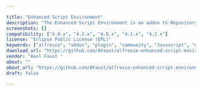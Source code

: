 ```yaml
---

title: "Enhanced Script Environment"
description: "The Enhanced Script Environment is an addon to Repository and Share that addresses some long-standing issues with JavaScript execution in Alfresco. It adds a clean, extensible API for script imports (inspired by https://issues.alfresco.com/jira/browse/ALF-13631 ), improvements to logging, support for parallel batch processing and remote debugging using Eclipse JSDT tooling. Optional \\\"patch\\\" addons provide a granularized version of the document list data web script that allows developers to simply add new filters by dropping in a small JavaScript files in /tomcat/shared/classes/alfresco/extension/registeredScripts/documentlibrary-v2-filters/general/ and overriding the Share filters.get.config.xml file. No need to override the entire doclist.get.js / doclist.lib.js file anymore."
screenshots: []
compatibility: ["4.0.x", "4.2.x", "4.0.x", "4.1.x", "4.2.x"]
license: "Eclipse Public License (EPL)"
keywords: ["alfresco", "addon", "plugin", "community", "Javascript", "API"]
download_url: "https://github.com/AFaust/alfresco-enhanced-script-environment/releases"
vendor: "Axel Faust ‌"
about: ""
about_url: "https://github.com/AFaust/alfresco-enhanced-script-environment"
draft: false

---
```

